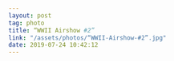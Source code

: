 ```yaml
---
layout: post
tag: photo
title: “WWII Airshow #2”
link: "/assets/photos/“WWII-Airshow-#2”.jpg"
date: 2019-07-24 10:42:12
---
```

